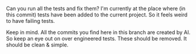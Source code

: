 Can you run all the tests and fix them? I'm currently at the place where (in this commit) tests have been added to the current project. So it feels weird to have failing tests.

Keep in mind. All the commits you find here in this branch are created by AI. So keep an eye out on over engineered tests. These should be removed. It should be clean & simple.